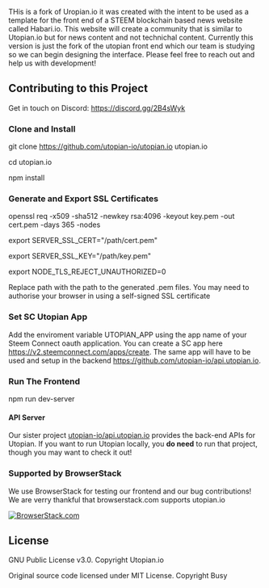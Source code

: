 THis is a fork of Uropian.io it was created with the intent to be used as a template for the front end of a STEEM blockchain based news website called Habari.io. This website will create a community that is similar to Utopian.io but for news content and not technichal content. Currently this version is just the fork of the utopian front end which our team is studying so we can begin designing the interface. Please feel free to reach out and help us with development! 
  
## Contributing to this Project
Get in touch on Discord: https://discord.gg/2B4sWyk

### Clone and Install
git clone https://github.com/utopian-io/utopian.io utopian.io

cd utopian.io

npm install

### Generate and Export SSL Certificates
openssl req -x509 -sha512 -newkey rsa:4096 -keyout key.pem -out cert.pem -days 365 -nodes

export SERVER_SSL_CERT="/path/cert.pem"

export SERVER_SSL_KEY="/path/key.pem"

export NODE_TLS_REJECT_UNAUTHORIZED=0

Replace path with the path to the generated .pem files.
You may need to authorise your browser in using a self-signed SSL certificate


### Set SC Utopian App
Add the enviroment variable UTOPIAN_APP using the app name of your Steem Connect oauth application. You can create a SC app here https://v2.steemconnect.com/apps/create. The same app will have to be used and setup in the backend https://github.com/utopian-io/api.utopian.io.

### Run The Frontend
npm run dev-server


#### API Server
Our sister project [utopian-io/api.utopian.io](https://github.com/utopian-io/api.utopian.io) provides the back-end APIs for Utopian. If you want to run Utopian locally, you **do need**  to run that project, though you may want to check it out!

### Supported by BrowserStack

We use BrowserStack for testing our frontend and our bug contributions! We are verry thankful that browserstack.com supports utopian.io

[![BrowserStack.com](https://d.pics/i/QmXLQMnAreyJ3WkXzAuK33ibbKejFxy4YASgq6diaYHsX5)](https://browserstack.com)

## License
GNU Public License v3.0. Copyright Utopian.io

Original source code licensed under MIT License. Copyright Busy 
